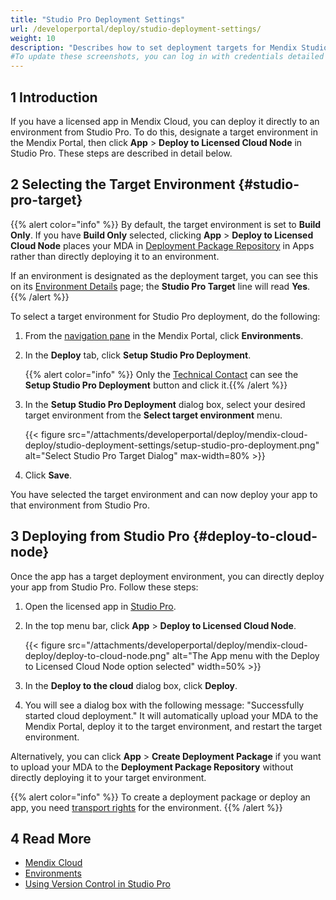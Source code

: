 ```yaml
---
title: "Studio Pro Deployment Settings"
url: /developerportal/deploy/studio-deployment-settings/
weight: 10
description: "Describes how to set deployment targets for Mendix Studio Pro."
#To update these screenshots, you can log in with credentials detailed in How to Update Screenshots Using Team Apps.
---
```


## 1 Introduction

If you have a licensed app in Mendix Cloud, you can deploy it directly to an environment from Studio Pro. To do this, designate a target environment in the Mendix Portal, then click **App** > **Deploy to Licensed Cloud Node** in Studio Pro. These steps are described in detail below.

## 2 Selecting the Target Environment {#studio-pro-target}

{{% alert color="info" %}}
By default, the target environment is set to **Build Only**. If you have **Build Only** selected, clicking **App** > **Deploy to Licensed Cloud Node** places your MDA in [Deployment Package Repository](/developerportal/deploy/environments/#package-repository) in Apps rather than directly deploying it to an environment.

If an environment is designated as the deployment target, you can see this on its [Environment Details](/developerportal/deploy/environments-details/) page; the **Studio Pro Target** line will read **Yes**.
{{% /alert %}}

To select a target environment for Studio Pro deployment, do the following:

1. From the [navigation pane](/developerportal/#navigation-pane) in the Mendix Portal, click **Environments**.

2. <a id="target"></a>In the **Deploy** tab, click **Setup Studio Pro Deployment**.

    {{% alert color="info" %}} Only the [Technical Contact](/developerportal/general/app-roles/#technical-contact) can see the **Setup Studio Pro Deployment** button and click it.{{% /alert %}}

3. In the **Setup Studio Pro Deployment** dialog box, select your desired target environment from the **Select target environment** menu.

    {{< figure src="/attachments/developerportal/deploy/mendix-cloud-deploy/studio-deployment-settings/setup-studio-pro-deployment.png" alt="Select Studio Pro Target Dialog" max-width=80%  >}}

4. Click **Save**.

You have selected the target environment and can now deploy your app to that environment from Studio Pro. 

## 3 Deploying from Studio Pro {#deploy-to-cloud-node}

Once the app has a target deployment environment, you can directly deploy your app from Studio Pro. Follow these steps:

1. Open the licensed app in [Studio Pro](https://marketplace.mendix.com/link/studiopro/).
1. In the top menu bar, click **App** > **Deploy to Licensed Cloud Node**.

    {{< figure src="/attachments/developerportal/deploy/mendix-cloud-deploy/deploy-to-cloud-node.png" alt="The App menu with the Deploy to Licensed Cloud Node option selected" width=50% >}}

1. In the **Deploy to the cloud** dialog box, click **Deploy**.
1. You will see a dialog box with the following message: "Successfully started cloud deployment." It will automatically upload your MDA to the Mendix Portal, deploy it to the target environment, and restart the target environment. 

Alternatively, you can click **App** > **Create Deployment Package** if you want to upload your MDA to the **Deployment Package Repository** without directly deploying it to your target environment.

{{% alert color="info" %}}
To create a deployment package or deploy an app, you need [transport rights](/developerportal/deploy/node-permissions/#transport-rights) for the environment.
{{% /alert %}}

## 4 Read More

* [Mendix Cloud](/developerportal/deploy/mendix-cloud-deploy/)
* [Environments](/developerportal/deploy/environments/)
* [Using Version Control in Studio Pro](/refguide/using-version-control-in-studio-pro/)
